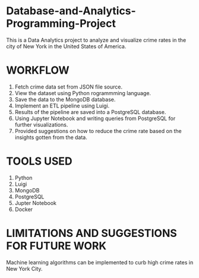 # Database-and-Analytics-Programming-Project
This is a Data Analytics project to analyze and visualize crime rates in the city of New York in the United States of America.
# WORKFLOW
1. Fetch crime data set from JSON file source.
2. View the dataset using Python rogrammming language.
3. Save the data to the MongoDB database.
4. Implement an ETL pipeline using Luigi.
5. Results of the pipeline are saved into a PostgreSQL database.
6. Using Jupyter Notebook and writing queries from PostgreSQL for further visualizations.
7. Provided suggestions on how to reduce the crime rate based on the insights gotten from the data.
# TOOLS USED
1. Python
2. Luigi
3. MongoDB
4. PostgreSQL
5. Jupter Notebook
6. Docker
# LIMITATIONS AND SUGGESTIONS FOR FUTURE WORK
Machine learning algorithms can be implemented to curb high crime rates in New York City.
